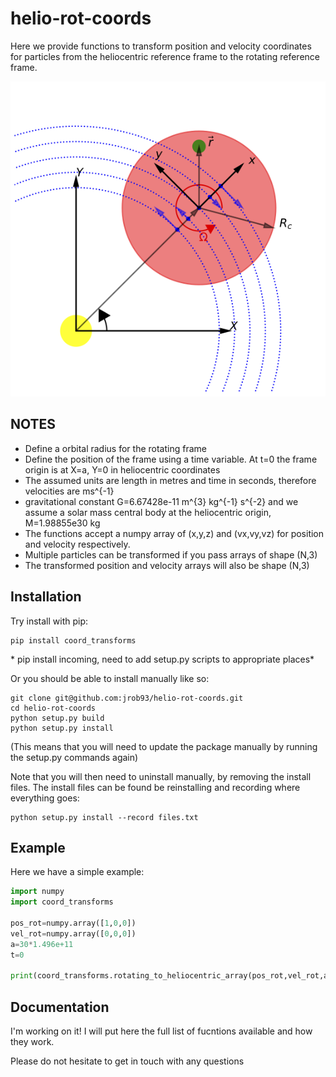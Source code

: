 # helio-rot-coords
Here we provide functions to transform position and velocity coordinates for particles from the heliocentric reference frame to the rotating reference frame.

![alt text](https://github.com/jrob93/helio-rot-coords/blob/master/2d_Hill_fig_2.png)

NOTES
--------

* Define a orbital radius for the rotating frame
* Define the position of the frame using a time variable. At t=0 the frame origin is at X=a, Y=0 in heliocentric coordinates
* The assumed units are length in metres and time in seconds, therefore velocities are ms^{-1} 
* gravitational constant G=6.67428e-11 m^{3} kg^{-1} s^{-2} and we assume a solar mass central body at the heliocentric origin, M=1.98855e30 kg
* The functions accept a numpy array of (x,y,z) and (vx,vy,vz) for position and velocity respectively.
* Multiple particles can be transformed if you pass arrays of shape (N,3)
* The transformed position and velocity arrays will also be shape (N,3)

Installation
-----------------------
Try install with pip:
```
pip install coord_transforms
```
\* pip install incoming, need to add setup.py scripts to appropriate places\*

Or you should be able to install manually like so:
```
git clone git@github.com:jrob93/helio-rot-coords.git
cd helio-rot-coords
python setup.py build
python setup.py install
```
(This means that you will need to update the package manually by running the setup.py commands again)

Note that you will then need to uninstall manually, by removing the install files. The install files can be found be reinstalling and recording where everything goes:
```
python setup.py install --record files.txt
```

Example
-----------------------
Here we have a simple example:

```python
import numpy
import coord_transforms

pos_rot=numpy.array([1,0,0])
vel_rot=numpy.array([0,0,0])
a=30*1.496e+11   
t=0

print(coord_transforms.rotating_to_heliocentric_array(pos_rot,vel_rot,a,t))
```

Documentation
-------------
I'm working on it! I will put here the full list of fucntions available and how they work.

Please do not hesitate to get in touch with any questions
